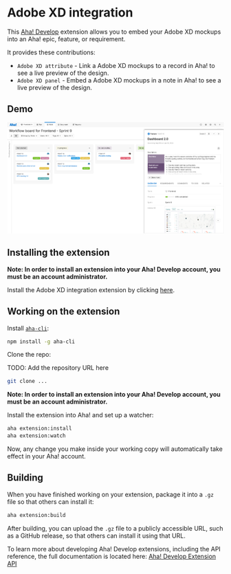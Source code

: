 # Adobe XD integration
  
This [Aha! Develop](https://www.aha.io/develop/overview) extension allows you to embed your Adobe XD mockups into an Aha! epic, feature, or requirement.

It provides these contributions:

- `Adobe XD attribute` - Link a Adobe XD mockups to a record in Aha! to see a live preview of the design.
- `Adobe XD panel` - Embed a Adobe XD mockups in a note in Aha! to see a live preview of the design.

## Demo

![Screenshot](res/screenshot.png)

## Installing the extension

**Note: In order to install an extension into your Aha! Develop account, you must be an account administrator.**

Install the Adobe XD integration extension by clicking [here](https://secure.aha.io/settings/account/extensions/install?url=https%3A%2F%2Fsecure.aha.io%2Fextensions%2Faha-develop.adobe-xd.gz).

## Working on the extension

Install [`aha-cli`](https://github.com/aha-app/aha-cli):

```sh
npm install -g aha-cli
```

Clone the repo:

TODO: Add the repository URL here
```sh
git clone ...
```

**Note: In order to install an extension into your Aha! Develop account, you must be an account administrator.**

Install the extension into Aha! and set up a watcher:

```sh
aha extension:install
aha extension:watch
```

Now, any change you make inside your working copy will automatically take effect in your Aha! account.

## Building

When you have finished working on your extension, package it into a `.gz` file so that others can install it:

```sh
aha extension:build
```

After building, you can upload the `.gz` file to a publicly accessible URL, such as a GitHub release, so that others can install it using that URL.

To learn more about developing Aha! Develop extensions, including the API reference, the full documentation is located here: [Aha! Develop Extension API](https://www.aha.io/support/develop/extensions)
